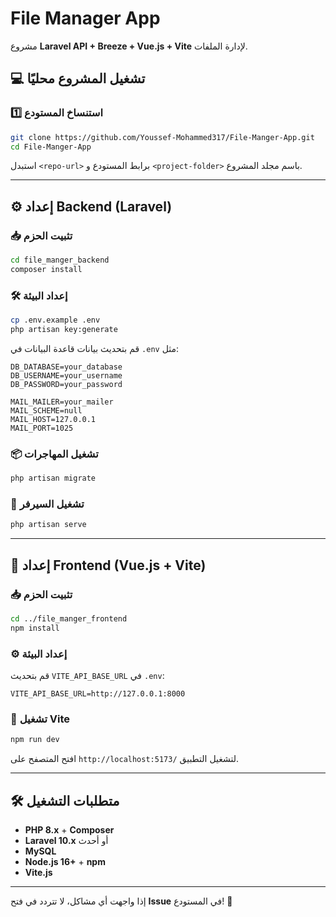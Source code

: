 # File Manager App

مشروع **Laravel API + Breeze + Vue.js + Vite** لإدارة الملفات.

## 💻 تشغيل المشروع محليًا

### 1️⃣ استنساخ المستودع
```sh
git clone https://github.com/Youssef-Mohammed317/File-Manger-App.git
cd File-Manger-App
```
استبدل `<repo-url>` برابط المستودع و `<project-folder>` باسم مجلد المشروع.

---

## ⚙️ إعداد **Backend** (Laravel)
### 📥 تثبيت الحزم
```sh
cd file_manger_backend
composer install
```

### 🛠 إعداد البيئة
```sh
cp .env.example .env
php artisan key:generate
```
قم بتحديث بيانات قاعدة البيانات في `.env` مثل:
```
DB_DATABASE=your_database
DB_USERNAME=your_username
DB_PASSWORD=your_password
```

```
MAIL_MAILER=your_mailer
MAIL_SCHEME=null
MAIL_HOST=127.0.0.1
MAIL_PORT=1025
```

### 📦 تشغيل المهاجرات
```sh
php artisan migrate
```

### 🚀 تشغيل السيرفر
```sh
php artisan serve
```

---

## 🎨 إعداد **Frontend** (Vue.js + Vite)
### 📥 تثبيت الحزم
```sh
cd ../file_manger_frontend
npm install
```

### ⚙️ إعداد البيئة
قم بتحديث `VITE_API_BASE_URL` في `.env`:
```
VITE_API_BASE_URL=http://127.0.0.1:8000
```

### 🚀 تشغيل Vite
```sh
npm run dev
```
افتح المتصفح على `http://localhost:5173/` لتشغيل التطبيق.

---

## 🛠 متطلبات التشغيل
- **PHP 8.x** + **Composer**
- **Laravel 10.x** أو أحدث
- **MySQL**
- **Node.js 16+** + **npm**
- **Vite.js**

---

إذا واجهت أي مشاكل، لا تتردد في فتح **Issue** في المستودع! 🚀
